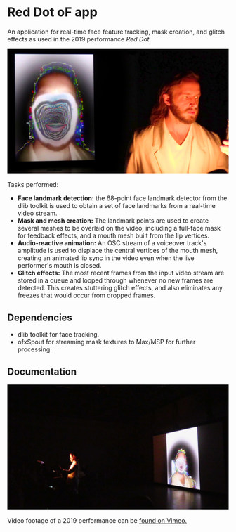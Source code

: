 # Red Dot oF app

An application for real-time face feature tracking, mask creation, and glitch effects as used in the 2019 performance _Red Dot_.

![Red Dot performance](RedDot_Still.jpg)

Tasks performed:
- **Face landmark detection:** the 68-point face landmark detector from the dlib toolkit is used to obtain a set of face landmarks from a real-time video stream. 
- **Mask and mesh creation:** The landmark points are used to create several meshes to be overlaid on the video, including a full-face mask for feedback effects, and a mouth mesh built from the lip vertices.
- **Audio-reactive animation:** An OSC stream of a voiceover track's amplitude is used to displace the central vertices of the mouth mesh, creating an animated lip sync in the video even when the live performer's mouth is closed.
- **Glitch effects:** The most recent frames from the input video stream are stored in a queue and looped through whenever no new frames are detected. This creates stuttering glitch effects, and also eliminates any freezes that would occur from dropped frames.

## Dependencies

- dlib toolkit for face tracking.
- ofxSpout for streaming mask textures to Max/MSP for further processing.

## Documentation

[![Red Dot performance](RedDot_Still_2.jpg)](https://vimeo.com/manage/368921859)

Video footage of a 2019 performance can be [found on Vimeo.](https://vimeo.com/manage/368921859)